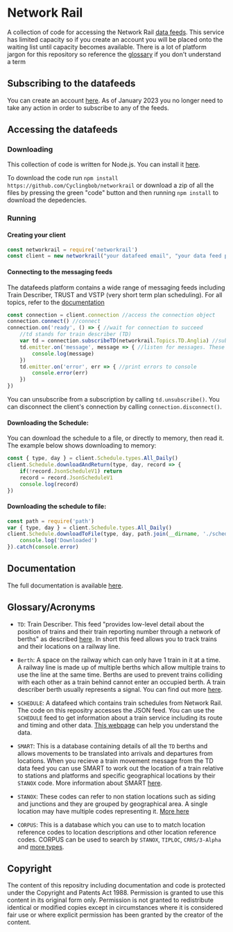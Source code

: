 # Network Rail
A collection of code for accessing the Network Rail  [data feeds](https://datafeeds.networkrail.co.uk "data feeds"). This service has limited capacity so if you create an account you will be placed onto the waiting list until capacity becomes available. There is a lot of platform jargon for this repository so reference the [glossary](#glossaryacronyms) if you don't understand a term

## Subscribing to the datafeeds
You can create an account [here](https://datafeeds.networkrail.co.uk "here").
As of January 2023 you no longer need to take any action in order to subscribe to any of the feeds.

## Accessing the datafeeds
### Downloading
This collection of code is written for Node.js. You can install it [here](https://nodejs.org "here").

To download the code run `npm install https://github.com/Cyclingbob/networkrail` or download a zip of all the files by pressing the green "code" button and then running `npm install` to download the depedencies.

### Running

#### Creating your client
```javascript
const networkrail = require('networkrail')
const client = new networkrail("your datafeed email", "your data feed password")
```

#### Connecting to the messaging feeds

The datafeeds platform contains a wide range of messaging feeds including Train Describer, TRUST and VSTP (very short term plan scheduling). For all topics, refer to the [documentation](#documentation)

```javascript
const connection = client.connection //access the connection object
connection.connect() //connect
connection.on('ready', () => { //wait for connection to succeed
    //td stands for train describer (TD)
    var td = connection.subscribeTD(networkrail.Topics.TD.Anglia) //subscribe to a topic
    td.emitter.on('message', message => { //listen for messages. These describe train movements and signalling messages
        console.log(message)
    })
    td.emitter.on('error', err => { //print errors to console
        console.error(err)
    })
})
```
You can unsubscribe from a subscription by calling `td.unsubscribe()`.
You can disconnect the client's connection by calling `connection.disconnect()`.

#### Downloading the Schedule:
You can download the schedule to a file, or directly to memory, then read it.
The example below shows downloading to memory:

```javascript
const { type, day } = client.Schedule.types.All_Daily()
client.Schedule.downloadAndReturn(type, day, record => {
    if(!record.JsonScheduleV1) return
    record = record.JsonScheduleV1
    console.log(record)
})
```

#### Downloading the schedule to file:
```javascript
const path = require('path')
var { type, day } = client.Schedule.types.All_Daily()
client.Schedule.downloadToFile(type, day, path.join(__dirname, './schedule.json').then(() => {
	console.log('Downloaded')
}).catch(console.error)
```

## Documentation

The full documentation is available [here](https://github.com/Cyclingbob/networkrail/wiki "here").

## Glossary/Acronyms
- `TD`: Train Describer. This feed "provides low-level detail about the position of trains and their train reporting number through a network of berths" as described [here](https://wiki.openraildata.com//index.php?title=TD "here"). In short this feed allows you to track trains and their locations on a railway line.

- `Berth`: A space on the railway which can only have 1 train in it at a time. A railway line is made up of multiple berths which allow multiple trains to use the line at the same time. Berths are used to prevent trains colliding with each other as a train behind cannot enter an occupied berth. A train describer berth usually represents a signal. You can find out more [here](https://wiki.openraildata.com/index.php?title=TD_Berths "here").

- `SCHEDULE`: A datafeed which contains train schedules from Network Rail. The code on this repositry accesses the JSON feed. You can use the `SCHEDULE` feed to get information about a train service including its route and timing and other data. [This webpage](https://wiki.openraildata.com/index.php?title=Schedule_Records "This webpage") can help you understand the data.

- `SMART`: This is a database containing details of all the `TD` berths and allows movements to be translated into arrivals and departures from locations. When you recieve a train movement message from the TD data feed you can use SMART to work out the location of a train relative to stations and platforms and specific geographical locations by their `STANOX` code. More information about SMART [here](https://wiki.openraildata.com//index.php?title=Reference_Data#SMART:_Berth_Stepping_Data "here").

- `STANOX`: These codes can refer to non station locations such as siding and junctions and they are grouped by geographical area. A single location may have multiple codes representing it. [More here](https://wiki.openraildata.com/index.php?title=STANOX_Areas "More here")

- `CORPUS`: This is a database which you can use to to match location reference codes to location descriptions and other location reference codes. CORPUS can be used to search by `STANOX`, `TIPLOC`, `CRRS/3-Alpha` and [more types](https://wiki.openraildata.com/index.php?title=Reference_Data#CORPUS:_Location_Reference_Data "more types").

## Copyright
The content of this repositry including documentation and code is protected under the Copyright and Patents Act 1988. Permission is granted to use this content in its original form only. Permission is not granted to redistribute identical or modified copies except in circumstances where it is considered fair use or where explicit permission has been granted by the creator of the content.
